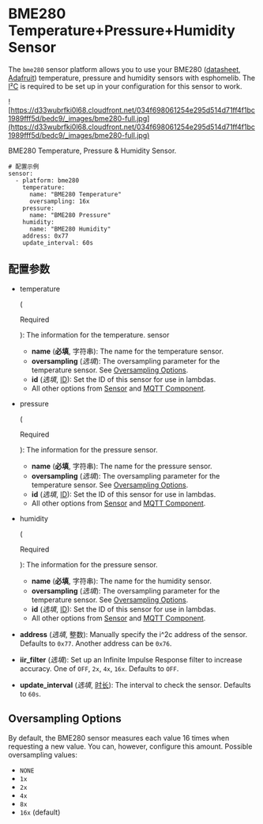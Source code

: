 # BME280 Temperature+Pressure+Humidity Sensor

The `bme280` sensor platform allows you to use your BME280 ([datasheet](https://cdn-shop.adafruit.com/datasheets/BST-BME280_DS001-10.pdf), [Adafruit](https://www.adafruit.com/product/2652)) temperature, pressure and humidity sensors with esphomelib. The [I²C](https://esphome.io/components/i2c#i2c) is required to be set up in your configuration for this sensor to work.

![https://d33wubrfki0l68.cloudfront.net/034f698061254e295d514d71ff4f1bc1989fff5d/bedc9/_images/bme280-full.jpg](https://d33wubrfki0l68.cloudfront.net/034f698061254e295d514d71ff4f1bc1989fff5d/bedc9/_images/bme280-full.jpg)

BME280 Temperature, Pressure & Humidity Sensor.

```
# 配置示例
sensor:
  - platform: bme280
    temperature:
      name: "BME280 Temperature"
      oversampling: 16x
    pressure:
      name: "BME280 Pressure"
    humidity:
      name: "BME280 Humidity"
    address: 0x77
    update_interval: 60s
```

## **配置参数**

- temperature

   

  (

  Required

  ): The information for the temperature. sensor

  - **name** (**必填**, 字符串): The name for the temperature sensor.
  - **oversampling** (*选填*): The oversampling parameter for the temperature sensor. See [Oversampling Options](https://esphome.io/components/sensor/bme280#bme280-oversampling).
  - **id** (*选填*, [ID](esphome/guides/configuration-types#id)): Set the ID of this sensor for use in lambdas.
  - All other options from [Sensor](https://esphome.io/components/sensor/#config-sensor) and [MQTT Component](https://esphome.io/components/mqtt#config-mqtt-component).

- pressure

   

  (

  Required

  ): The information for the pressure sensor.

  - **name** (**必填**, 字符串): The name for the pressure sensor.
  - **oversampling** (*选填*): The oversampling parameter for the temperature sensor. See [Oversampling Options](https://esphome.io/components/sensor/bme280#bme280-oversampling).
  - **id** (*选填*, [ID](esphome/guides/configuration-types#id)): Set the ID of this sensor for use in lambdas.
  - All other options from [Sensor](https://esphome.io/components/sensor/#config-sensor) and [MQTT Component](https://esphome.io/components/mqtt#config-mqtt-component).

- humidity

   

  (

  Required

  ): The information for the pressure sensor.

  - **name** (**必填**, 字符串): The name for the humidity sensor.
  - **oversampling** (*选填*): The oversampling parameter for the temperature sensor. See [Oversampling Options](https://esphome.io/components/sensor/bme280#bme280-oversampling).
  - **id** (*选填*, [ID](esphome/guides/configuration-types#id)): Set the ID of this sensor for use in lambdas.
  - All other options from [Sensor](https://esphome.io/components/sensor/#config-sensor) and [MQTT Component](https://esphome.io/components/mqtt#config-mqtt-component).

- **address** (*选填*, 整数): Manually specify the i^2c address of the sensor. Defaults to `0x77`. Another address can be `0x76`.

- **iir_filter** (*选填*): Set up an Infinite Impulse Response filter to increase accuracy. One of `OFF`, `2x`, `4x`, `16x`. Defaults to `OFF`.

- **update_interval** (*选填*, [时长](esphome/guides/configuration-types#时长)): The interval to check the sensor. Defaults to `60s`.



## Oversampling Options

By default, the BME280 sensor measures each value 16 times when requesting a new value. You can, however, configure this amount. Possible oversampling values:

- `NONE`
- `1x`
- `2x`
- `4x`
- `8x`
- `16x` (default)